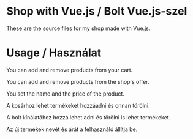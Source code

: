 # Shop with Vue.js / Bolt Vue.js-szel
These are the source files for my shop made with Vue.js.

# Usage / Használat
You can add and remove products from your cart.

You can add and remove products from the shop's offer.

You set the name and the price of the product.



A kosárhoz lehet termékeket hozzáadni és onnan törölni.

A bolt kínálatához hozzá lehet adni és törölni is lehet termékeket.

Az új termékek nevét és árát a felhasználó állítja be.
